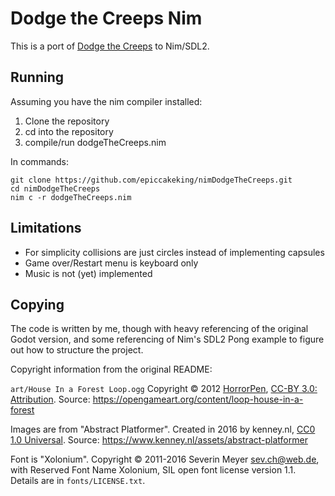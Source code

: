 # Dodge the Creeps Nim

This is a port of [Dodge the Creeps](https://docs.godotengine.org/en/latest/getting_started/first_2d_game/index.html) to Nim/SDL2.

## Running
Assuming you have the nim compiler installed:

1. Clone the repository
2. cd into the repository
3. compile/run dodgeTheCreeps.nim

In commands:
```
git clone https://github.com/epiccakeking/nimDodgeTheCreeps.git
cd nimDodgeTheCreeps
nim c -r dodgeTheCreeps.nim
```

## Limitations
* For simplicity collisions are just circles instead of implementing capsules
* Game over/Restart menu is keyboard only
* Music is not (yet) implemented

## Copying

The code is written by me, though with heavy referencing of the original Godot version, and some referencing of Nim's SDL2 Pong example to figure out how to structure the project. 

Copyright information from the original README:

`art/House In a Forest Loop.ogg` Copyright &copy; 2012 [HorrorPen](https://opengameart.org/users/horrorpen), [CC-BY 3.0: Attribution](http://creativecommons.org/licenses/by/3.0/). Source: https://opengameart.org/content/loop-house-in-a-forest

Images are from "Abstract Platformer". Created in 2016 by kenney.nl, [CC0 1.0 Universal](http://creativecommons.org/publicdomain/zero/1.0/). Source: https://www.kenney.nl/assets/abstract-platformer

Font is "Xolonium". Copyright &copy; 2011-2016 Severin Meyer <sev.ch@web.de>, with Reserved Font Name Xolonium, SIL open font license version 1.1. Details are in `fonts/LICENSE.txt`.
